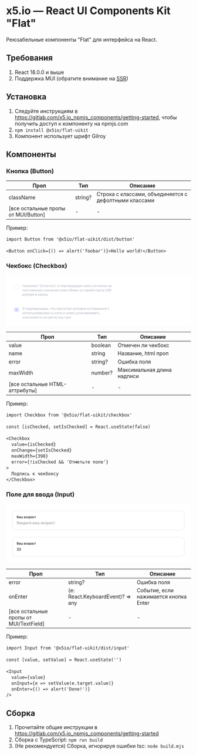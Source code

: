 # x5.io — React UI Components Kit "Flat"

Реюзабельные компоненты "Flat" для интерфейса на React.

## Требования

1. React 18.0.0 и выше
2. Поддержка MUI (обратите внимание на [SSR](https://mui.com/material-ui/guides/server-rendering/))

## Установка

1. Следуйте инструкциям в <https://gitlab.com/x5.io_npmjs_components/getting-started>, чтобы получить доступ к компоненту на npmjs.com
2. `npm install @x5io/flat-uikit`
3. Компонент использует шрифт Gilroy

## Компоненты

### Кнопка (Button)

| Проп                                | Тип     | Описание                                              |
| ----------------------------------- | ------- | ----------------------------------------------------- |
| className                           | string? | Строка с классами, объединяется с дефолтными классами |
| [все остальные пропы от MUI/Button] | -       | -                                                     |

Пример:
```tsx
import Button from '@x5io/flat-uikit/dist/button'

<Button onClick={() => alert('foobar')}>Hello world!</Button>
```

### Чекбокс (Checkbox)

![Checkbox UI component demo](readme_assets/checkbox.png)

| Проп                           | Тип     | Описание                   |
| ------------------------------ | ------- | -------------------------- |
| value                          | boolean | Отмечен ли чекбокс         |
| name                           | string  | Название, html проп        |
| error                          | string? | Ошибка поля                |
| maxWidth                       | number? | Максимальная длина надписи |
| [все остальные HTML-аттрибуты] | -       | -                          |

Пример:
```tsx
import Checkbox from '@x5io/flat-uikit/checkbox'

const [isChecked, setIsChecked] = React.useState(false)

<Checkbox 
  value={isChecked} 
  onChange={setIsChecked}
  maxWidth={398}
  error={!isChecked && 'Отметьте поле'}
>
  Подпись к чекбоксу
</Checkbox>
```

### Поле для ввода (Input)

![Input UI component demo](readme_assets/input.png)

| Проп                                   | Тип                                              | Описание                              |
| -------------------------------------- | ------------------------------------------------ | ------------------------------------- |
| error                                  | string?                                          | Ошибка поля                           |
| onEnter                                | (e: React.KeyboardEvent<HTMLDivElement>)? => any | Событие, если нажимается кнопка Enter |
| [все остальные пропы от MUI/TextField] | -                                                | -                                     |

Пример:
```tsx
import Input from '@x5io/flat-uikit/dist/input'

const [value, setValue] = React.useState('')

<Input 
  value={value}
  onInput={e => setValue(e.target.value)}
  onEnter={() => alert('Done!')}
/>
```

## Сборка

1. Прочитайте общие инструкции в <https://gitlab.com/x5.io_npmjs_components/getting-started>
2. Сборка с TypeScript: `npm run build`
3. (Не рекомендуется) Сборка, игнорируя ошибки tsc: `node build.mjs`